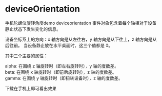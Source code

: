 # deviceOrientation
手机陀螺仪旋转角度demo
deviceorientation 事件对象包含着每个轴相对于设备静止状态下发生变化的信息。  
  
设备坐标系上的方向：x 轴方向是从左往右，y 轴方向是从下往上，z 轴方向是从后往前。
当设备静止放在水平桌面时，这三个值都是 0。  
  
其中三个主要的属性：  
  
alpha: 在围绕 z 轴旋转时（即左右旋转时），y 轴的度数差。  
beta: 在围绕 x 轴旋转时（即前后旋转时），z 轴的度数差。  
gamma: 在围绕 y 轴旋转时（即扭转设备时），z 轴的度数差。 

下载在手机上即可看出效果
